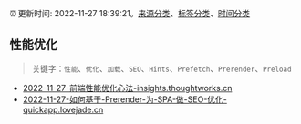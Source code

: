 :alarm_clock: 更新时间: 2022-11-27 18:39:21。[来源分类](../README.md)、[标签分类](../TAGS.md)、[时间分类](../TIMELINE.md)

## 性能优化


> 关键字：`性能`、`优化`、`加载`、`SEO`、`Hints`、`Prefetch`、`Prerender`、`Preload`



- [2022-11-27-前端性能优化心法-insights.thoughtworks.cn](https://blogread.cn/news/go.php?idItem=15416&url=https%3A%2F%2Finsights.thoughtworks.cn%2Ffrontend-performance-tuning%2F%3Fcomefrom%3Dhttps%253A%252F%252Fblogread.cn%252Fnews%252F) 
- [2022-11-27-如何基于-Prerender-为-SPA-做-SEO-优化-quickapp.lovejade.cn](https://blogread.cn/news/go.php?idItem=15414&url=https%3A%2F%2Fquickapp.lovejade.cn%2Fhow-to-optimize-seo-for-spa-based-on-prerender%2F%3Fcomefrom%3Dhttps%253A%252F%252Fblogread.cn%252Fnews%252F) 